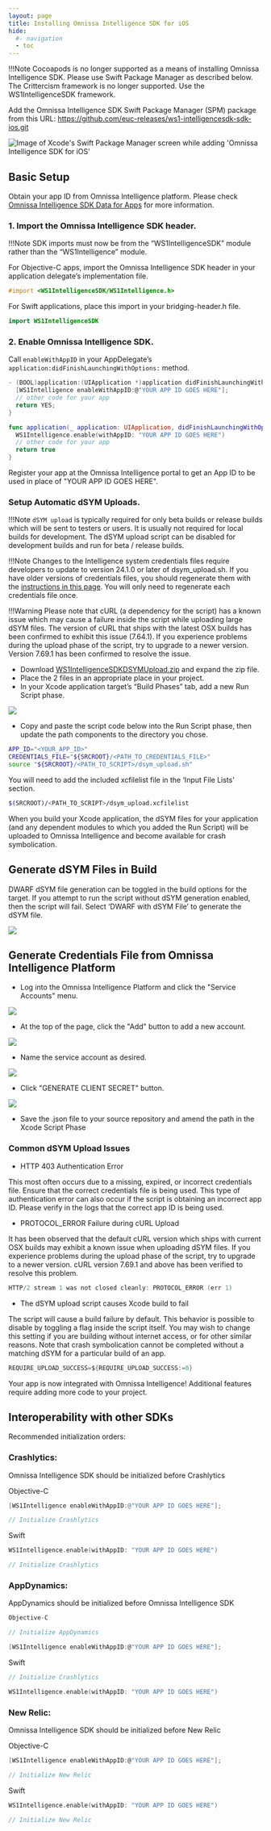 ```yaml
---
layout: page
title: Installing Omnissa Intelligence SDK for iOS
hide:
  #- navigation
  - toc
---
```


!!!Note
    Cocoapods is no longer supported as a means of installing Omnissa Intelligence SDK. Please use Swift Package Manager as described below.
    The Crittercism framework is no longer supported. Use the WS1IntelligenceSDK framework.

Add the Omnissa Intelligence SDK Swift Package Manager (SPM) package from this URL:
    https://github.com/euc-releases/ws1-intelligencesdk-sdk-ios.git

![Image of Xcode's Swift Package Manager screen while adding 'Omnissa Intelligence SDK for iOS'](./add_ws1intelligencesdk_spm.png)

## Basic Setup

Obtain your app ID from Omnissa Intelligence platform. Please check [Omnissa Intelligence SDK Data for Apps](https://docs.omnissa.com/bundle/WS1Intelligence/page/IntelIntelligenceSDKApps.html) for more information. 

### 1. Import the Omnissa Intelligence SDK header.

!!!Note
    SDK imports must now be from the “WS1IntelligenceSDK” module rather than the “WS1Intelligence” module.

For Objective-C apps, import the Omnissa Intelligence SDK header in your application delegate’s implementation file. 

```objective-c
#import <WS1IntelligenceSDK/WS1Intelligence.h>
```

For Swift applications, place this import in your bridging-header.h file.

```Swift
import WS1IntelligenceSDK
```

### 2. Enable Omnissa Intelligence SDK.

Call `enableWithAppID` in your AppDelegate’s `application:didFinishLaunchingWithOptions:` method.

```C
- (BOOL)application:(UIApplication *)application didFinishLaunchingWithOptions:(NSDictionary *)launchOptions {
  [WS1Intelligence enableWithAppID:@"YOUR APP ID GOES HERE"];
  // other code for your app
  return YES;
}
```

```Swift
func application(_ application: UIApplication, didFinishLaunchingWithOptions launchOptions: [UIApplicationLaunchOptionsKey: Any]?) -> Bool {
  WS1Intelligence.enable(withAppID: "YOUR APP ID GOES HERE")
  // other code for your app
  return true
}
```

Register your app at the Omnissa Intelligence portal to get an App ID to be used in place of "YOUR APP ID GOES HERE".

### Setup Automatic dSYM Uploads.

!!!Note
    `dSYM upload` is typically required for only beta builds or release builds which will be sent to testers or users. It is usually not required for local builds for development. The dSYM upload script can be disabled for development builds and run for beta / release builds.

!!!Note
    Changes to the Intelligence system credentials files require developers to update to version 24.1.0 or later of dsym_upload.sh. If you have older versions of credentials files, you should regenerate them with the [instructions in this page](#generate-credentials-files). You will only need to regenerate each credentials file once.

!!!Warning
    Please note that cURL (a dependency for the script) has a known issue which may cause a failure inside the script while uploading large dSYM files. The version of cURL that ships with the latest OSX builds has been confirmed to exhibit this issue (7.64.1). If you experience problems during the upload phase of the script, try to upgrade to a newer version. Version 7.69.1 has been confirmed to resolve the issue.

- Download [WS1IntelligenceSDKDSYMUpload.zip](https://github.com/euc-releases/ws1-intelligencesdk-sdk-ios/releases/download/24.3.0/WS1IntelligenceSDKDSYMUpload.zip) and expand the zip file.
- Place the 2 files in an appropriate place in your project.
- In your Xcode application target’s “Build Phases” tab, add a new Run Script phase.

![](.xcode-run-script.png)

- Copy and paste the script code below into the Run Script phase, then update the path components to the directory you chose.

```bash
APP_ID="<YOUR_APP_ID>"
CREDENTIALS_FILE="${SRCROOT}/<PATH_TO_CREDENTIALS_FILE>"
source "${SRCROOT}/<PATH_TO_SCRIPT>/dsym_upload.sh"
```

You will need to add the included xcfilelist file in the ‘Input File Lists’ section.

```bash
$(SRCROOT)/<PATH_TO_SCRIPT>/dsym_upload.xcfilelist
```

When you build your Xcode application, the dSYM files for your application (and any dependent modules to which you added the Run Script) will be uploaded to Omnissa Intelligence and become available for crash symbolication.

## Generate dSYM Files in Build

DWARF dSYM file generation can be toggled in the build options for the target. If you attempt to run the script without dSYM generation enabled, then the script will fail. Select ‘DWARF with dSYM File’ to generate the dSYM file.

![](xcode-enable-dsym.png)

## Generate Credentials File from Omnissa Intelligence Platform

- Log into the Omnissa Intelligence Platform and click the "Service Accounts" menu.

![](ws1-service-accounts-button.png)

- At the top of the page, click the "Add" button to add a new account.

![](ws1-service-accounts-add-button.png)

- Name the service account as desired.

![](ws1-service-accounts-add-namefield-button.png)

- Click "GENERATE CLIENT SECRET" button.

![](ws1-service-accounts-add-generate-button.png)

- Save the .json file to your source repository and amend the path in the Xcode Script Phase

### Common dSYM Upload Issues

- HTTP 403 Authentication Error

This most often occurs due to a missing, expired, or incorrect credentials file. Ensure that the correct credentials file is being used. This type of authentication error can also occur if the script is obtaining an incorrect app ID. Please verify in the logs that the correct app ID is being used.

- PROTOCOL_ERROR Failure during cURL Upload

It has been observed that the default cURL version which ships with current OSX builds may exhibit a known issue when uploading dSYM files. If you experience problems during the upload phase of the script, try to upgrade to a newer version. cURL version 7.69.1 and above has been verified to resolve this problem.

```C
HTTP/2 stream 1 was not closed cleanly: PROTOCOL_ERROR (err 1)
```

- The dSYM upload script causes Xcode build to fail

The script will cause a build failure by default. This behavior is possible to disable by toggling a flag inside the script itself. You may wish to change this setting if you are building without internet access, or for other similar reasons. Note that crash symbolication cannot be completed without a matching dSYM for a particular build of an app.

```C
REQUIRE_UPLOAD_SUCCESS=${REQUIRE_UPLOAD_SUCCESS:=0}
```

Your app is now integrated with Omnissa Intelligence! Additional features require adding more code to your project.

## Interoperability with other SDKs

Recommended initialization orders:

### Crashlytics:

Omnissa Intelligence SDK should be initialized before Crashlytics

Objective-C

```objective-c
[WS1Intelligence enableWithAppID:@"YOUR APP ID GOES HERE"];

// Initialize Crashlytics
```

Swift

```Swift
WS1Intelligence.enable(withAppID: "YOUR APP ID GOES HERE")

// Initialize Crashlytics
```

### AppDynamics:

AppDynamics should be initialized before Omnissa Intelligence SDK

```C
Objective-C

// Initialize AppDynamics

[WS1Intelligence enableWithAppID:@"YOUR APP ID GOES HERE"];
```

Swift

```Swift
// Initialize Crashlytics

WS1Intelligence.enable(withAppID: "YOUR APP ID GOES HERE")
```

### New Relic:

Omnissa Intelligence SDK should be initialized before New Relic

Objective-C

```C
[WS1Intelligence enableWithAppID:@"YOUR APP ID GOES HERE"];

// Initialize New Relic
```

Swift

```Swift
WS1Intelligence.enable(withAppID: "YOUR APP ID GOES HERE")

// Initialize New Relic
```